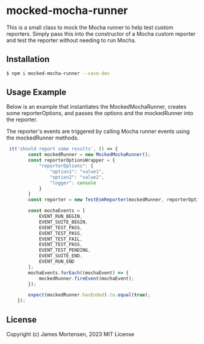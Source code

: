 # mocked-mocha-runner

This is a small class to mock the Mocha runner to help test custom reporters. Simply pass this into the constructor of a Mocha custom reporter and test the reporter without needing to run Mocha.

## Installation

```bash
$ npm i mocked-mocha-runner --save-dev
```

## Usage Example

Below is an example that instantiates the MockedMochaRunner, creates some reporterOptions, and passes the options and the mockedRunner into the reporter.

The reporter's events are triggered by calling Mocha runner events using the mockedRunner methods.

```javascript
 it('should report some results', () => {
        const mockedRunner = new MockedMochaRunner();
        const reporterOptionsWrapper = {
            "reporterOptions": {
                "option1": "value1",
                "option2": "value2",
                "logger": console
            }
        }
        const reporter = new TestEsmReporter(mockedRunner, reporterOptionsWrapper);

        const mochaEvents = [
            EVENT_RUN_BEGIN,
            EVENT_SUITE_BEGIN,
            EVENT_TEST_PASS,
            EVENT_TEST_PASS,
            EVENT_TEST_FAIL,
            EVENT_TEST_PASS,
            EVENT_TEST_PENDING,
            EVENT_SUITE_END,
            EVENT_RUN_END
        ];
        mochaEvents.forEach((mochaEvent) => {
            mockedRunner.fireEvent(mochaEvent);
        });

        expect(mockedRunner.hasEnded).to.equal(true);
    });
```

## License

Copyright (c) James Mortensen, 2023 MIT License

